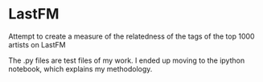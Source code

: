 # LastFM
Attempt to create a measure of the relatedness of the tags of the top 1000 artists on LastFM

The .py files are test files of my work. I ended up moving to the ipython notebook, which explains my methodology.
